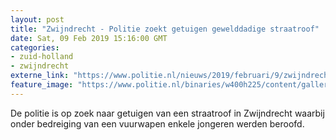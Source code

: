 ```yaml
---
layout: post
title: "Zwijndrecht - Politie zoekt getuigen gewelddadige straatroof"
date: Sat, 09 Feb 2019 15:16:00 GMT
categories: 
- zuid-holland 
- zwijndrecht 
externe_link: "https://www.politie.nl/nieuws/2019/februari/9/zwijndrecht-politie-zoekt-getuigen-gewelddadige-straatroof.html"
feature_image: "https://www.politie.nl/binaries/w400h225/content/gallery/politie/stockfotos/algemeen/straatroof.jpg"
---
```


De politie is op zoek naar getuigen van een straatroof in Zwijndrecht waarbij onder bedreiging van een vuurwapen enkele jongeren werden beroofd.
